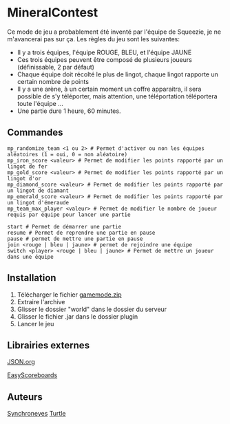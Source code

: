 # MineralContest

Ce mode de jeu a probablement été inventé par l'équipe de Squeezie, je ne m'avancerai pas sur ça.
Les règles du jeu sont les suivantes:

* Il y a trois équipes, l'équipe ROUGE, BLEU, et l'équipe JAUNE
* Ces trois équipes peuvent être composé de plusieurs joueurs (définissable, 2 par défaut)
* Chaque équipe doit récolté le plus de lingot, chaque lingot rapporte un certain nombre de points
* Il y a une arène, à un certain moment un coffre apparaitra, il sera possible de s'y téléporter, mais attention, une téléportation téléportera toute l'équipe ...
* Une partie dure 1 heure, 60 minutes.

## Commandes

```
mp_randomize_team <1 ou 2> # Permet d'activer ou non les équipes aléatoires (1 = oui, 0 = non aléatoire)
mp_iron_score <valeur> # Permet de modifier les points rapporté par un lingot de fer
mp_gold_score <valeur> # Permet de modifier les points rapporté par un lingot d'or
mp_diamond_score <valeur> # Permet de modifier les points rapporté par un lingot de diamant
mp_emerald_score <valeur> # Permet de modifier les points rapporté par un lingot d'émeraude
mp_team_max_player <valeur> # Permet de modifier le nombre de joueur requis par équipe pour lancer une partie

start # Permet de démarrer une partie
resume # Permet de reprendre une partie en pause
pause # permet de mettre une partie en pause
join <rouge | bleu | jaune> # permet de rejoindre une équipe
switch <player> <rouge | bleu | jaune> # Permet de mettre un joueur dans une équipe
```

## Installation

1. Télécharger le fichier [gamemode.zip](https://github.com/jaunefra/MineralContest/releases) 
2. Extraire l'archive
3. Glisser le dossier "world" dans le dossier du serveur
4. Glisser  le fichier .jar dans le dossier plugin
5. Lancer le jeu

## Librairies externes
[JSON.org](https://stleary.github.io/JSON-java/)

[EasyScoreboards](https://github.com/WinterAlexander/EasyScoreboards)

## Auteurs
[Synchroneyes](https://github.com/jaunefra)
[Turtle](https://github.com/IliasElabbassi)

